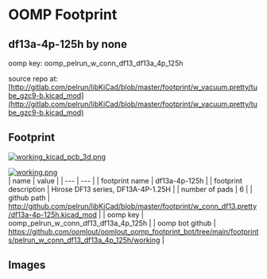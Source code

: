 # OOMP Footprint  
## df13a-4p-125h  by none  
  
oomp key: oomp_pelrun_w_conn_df13_df13a_4p_125h  
  
source repo at: [http://gitlab.com/pelrun/libKiCad/blob/master/footprint/w_vacuum.pretty/tube_gzc9-b.kicad_mod](http://gitlab.com/pelrun/libKiCad/blob/master/footprint/w_vacuum.pretty/tube_gzc9-b.kicad_mod)  
## Footprint  
  
[![working_kicad_pcb_3d.png](working_kicad_pcb_3d_600.png)](working_kicad_pcb_3d.png)  
  
[![working.png](working_600.png)](working.png)  
| name | value | 
| --- | --- | 
| footprint name | df13a-4p-125h | 
| footprint description | Hirose DF13 series, DF13A-4P-1.25H | 
| number of pads | 6 | 
| github path | http://github.com/pelrun/libKiCad/blob/master/footprint/w_conn_df13.pretty/df13a-4p-125h.kicad_mod | 
| oomp key | oomp_pelrun_w_conn_df13_df13a_4p_125h | 
| oomp bot github | https://github.com/oomlout/oomlout_oomp_footprint_bot/tree/main/footprints/pelrun_w_conn_df13_df13a_4p_125h/working | 
## Images  
